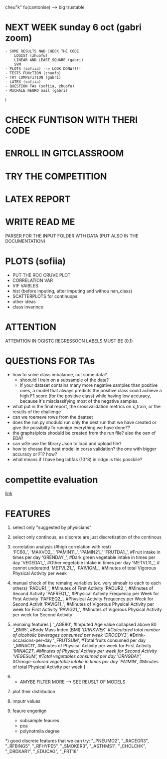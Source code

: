 cheu"k" fu(cantonise) --> big trustable
# NEXT WEEK sunday 6 oct (gabri zoom)
    - SOME RESULTS NAD CHECK THE CODE
        LOGIST (zhuofu)
        LINEAR AND LEAST SQUARE (gabri)
        SVM
    - PLOTS (sofiia) --> LOOK DONW!!!!
    - TESTS FUNcTION (zhuofo)
    - TRY COMPETITION (gabri)
    - LATEX (sofiia)
    - QUESTION TAs (sofiia, zhuofu)
    - MICHALE NEURO mail (gabri)
ì

# CHECK FUNTISON WITH THERI CODE
# ENROLL IN GITCLASSROOM
# TRY THE COMPETITION
# LATEX REPORT
# WRITE READ ME
PARSER FOR THE INPUT FOLDER WTH DATA (PUT ALSO IN THE DOCUMENTATION)

# PLOTS (sofiia)
- PUT THE ROC CRUVE PLOT
- CORRELATION VAR 
- VIF VAIBLES
- hist  (before inputing, after imputing and withou nan_class)
- SCATTERPLOTS for continuops
- other ideas
- class invarince

# ATTENTION
ATTEMTION IN OGISTC REGRESSOON LABELS MUST BE (0.1)

# QUESTIONS FOR TAs
- how to solve class imbalance, cut some data?
    - shoould I train on a subsample of the data?
    - If your dataset contains many more negative samples than positive ones, a model that always predicts the positive class could achieve a high F1 score (for the positive class) while having low accuracy, because it's misclassifying most of the negative samples.
- what put in the final report, the crossvalidation metrics on x_train, or the results of the challenge
- can we roemeve rows from the daatset
- does the run.py shoduld run only the best run that we have created or give the possibilty fo runnign everything we have done??
- the graphs/plots shoduld be created from the run file? also the oen of EDA?
- can w3e use the library Json to load and upload file?
- how to chosse the best model in corss validation? the one with bigger accuracy or F1? how?
- what means if I have beg labfas (10^8) in ridge is this possbile?


# compettite evaluation
[link](https://www.aicrowd.com/challenges/epfl-machine-learning-project-1)


# FEATURES
1) select only "suggested by physicians"
2) select only continous, as discrete are just discretization of the continous
3) correlation analysis	(#high correlation with rest)	
	'FC60_', 'MAXVO2_', 'PAMIN11_', 'PAMIN21_' 
	'FRUTDA1_', #Fruit intake in times per day
	'GRENDAY_', #Dark green vegetable intake in times per day
	'VEGEDA1_', #Other vegetable intake in times per day 
	'METVL11_', # cannot underatnd
	'METVL21_', 
	'PA1VIGM_', #Minutes of total Vigorous Physical Activity per week
4) manual check of the remaing variables (ex. very simoalr to each to each others)
	'PADUR1_', #Minutes of First Activity
	'PADUR2_', #Minutes of Second Activity 
	'PAFREQ1_', #Physical Activity Frequency per Week for First Activity
	'PAFREQ2_', #Physical Activity Frequency per Week for Second Activit
	'PAVIG11_', #Minutes of Vigorous Physical Activity per week for First Activity
	'PAVIG21_', #Minutes of Vigorous Physical Activity per week for Second Activity

5) reimaing features
[
'_AGE80', #Imputed Age value collapsed above 80
'_BMI5', #Body Mass Index (BMI)
'_DRNKWEK' #Calculated total number of alcoholic beverages consumed per week
'DROCDY3_', #Drink-occasions-per-day
'_FRUTSUM', #Total fruits consumed per day
'_MINAC11', #Minutes of Physical Activity per week for First Activity
'_MINAC21', #Minutes of Physical Activity per week for Second Activity
'_VEGESUM', #Total vegetables consumed per day
'ORNGDAY_', #Orange-colored vegetable intake in times per day
'PA1MIN_', #Minutes of total Physical Activity per week
]
6) * AMYBE FILTER MORE --> SEE REUSLT OF MODELS
7) plot their distribution
8) imputr values
8) feaure engeriign
    - subsample feaures
    - pca
    - polynotmila degree





*) good discrete features that we can try:
"_PNEUMO2", "_RACEGR3", "_RFBING5", "_RFHYPE5", "_SMOKER3", "_ASTHMS1", "_CHOLCHK", "_DRDXAR1", "_EDUCAG", "_FRT16"
